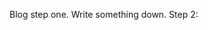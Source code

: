 <!-- 
.. title: Introduction
.. slug: introduction
.. date: 2015-07-14 22:02:27 UTC-04:00
.. tags: 
.. category: 
.. link: 
.. description: 
.. type: text
-->
Blog step one. Write something down.
Step 2:
